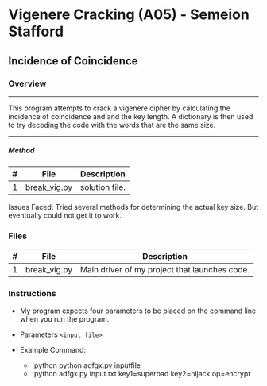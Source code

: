 #  Vigenere Cracking (A05) - Semeion Stafford
##  Incidence of Coincidence
### Overview
----------------------------------------------------------------------

This program attempts to crack a vigenere cipher by calculating the incidence of coincidence and and the key length. A dictionary is then used to try decoding the code with the words that are the same size.

----------------------------------------------------------------------

##### Method



|   #   | File                       | Description                                                |
| :---: | -------------------------- | ---------------------------------------------------------- |
|   1   | [break_vig.py](./main.cpp)     | solution file.                                             |

Issues Faced:
Tried several methods for determining the actual key size. But eventually could not get it to work.

### Files

|   #   | File            | Description                                        |
| :---: | --------------- | -------------------------------------------------- |
|   1   | break_vig.py         | Main driver of my project that launches code.      |

### Instructions
- My program expects four parameters to be placed on the command line when you run the program.
- Parameters `<input file>`

- Example Command:
    - `python python adfgx.py inputfile
    - `python adfgx.py input.txt key1=superbad key2=hijack op=encrypt 
